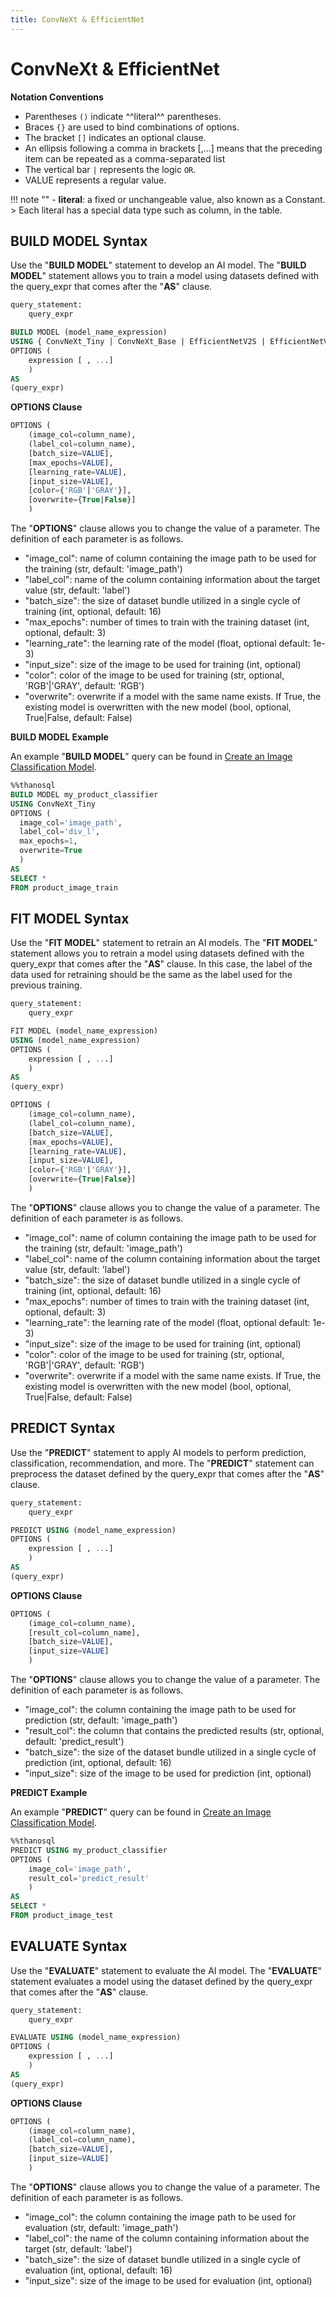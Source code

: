 ```yaml
---
title: ConvNeXt & EfficientNet
---
```


# __ConvNeXt & EfficientNet__

__Notation Conventions__

- Parentheses `()` indicate ^^literal^^ parentheses.
- Braces `{}` are used to bind combinations of options.
- The bracket `[]` indicates an optional clause.
- An ellipsis following a comma in brackets [,...] means that the preceding item can be repeated as a comma-separated list
- The vertical bar `|` represents the logic `OR`.
- VALUE represents a regular value.


!!! note ""
    - __literal__: a fixed or unchangeable value, also known as a Constant.
    > Each literal has a special data type such as column, in the table.

## __BUILD MODEL Syntax__

Use the "__BUILD MODEL__" statement to develop an AI model. The "__BUILD MODEL__" statement allows you to train a model using datasets defined with the query_expr that comes after the "__AS__" clause.

```sql
query_statement:
    query_expr

BUILD MODEL (model_name_expression)
USING { ConvNeXt_Tiny | ConvNeXt_Base | EfficientNetV2S | EfficientNetV2M }
OPTIONS (
    expression [ , ...]
    )
AS
(query_expr)
```

__OPTIONS Clause__

```sql
OPTIONS (
    (image_col=column_name),
    (label_col=column_name),
    [batch_size=VALUE],
    [max_epochs=VALUE],
    [learning_rate=VALUE],
    [input_size=VALUE],
    [color={'RGB'|'GRAY'}],
    [overwrite={True|False}]
    )
```

The "__OPTIONS__" clause allows you to change the value of a parameter. The definition of each parameter is as follows.

- "image_col": name of column containing the image path to be used for the training (str, default: 'image_path')
- "label_col": name of the column containing information about the target value (str, default: 'label')
- "batch_size": the size of dataset bundle utilized in a single cycle of training (int, optional, default: 16)
- "max_epochs": number of times to train with the training dataset (int, optional, default: 3)
- "learning_rate": the learning rate of the model (float, optional default: 1e-3)
- "input_size": size of the image to be used for training (int, optional)
- "color": color of the image to be used for training (str, optional, 'RGB'|'GRAY', default: 'RGB')
- "overwrite": overwrite if a model with the same name exists. If True, the existing model is overwritten with the new model (bool, optional, True|False, default: False)

__BUILD MODEL Example__

An example "__BUILD MODEL__" query can be found in [Create an Image Classification Model](../../../tutorials/thanosql_ml/classification/image_classification/).

```sql
%%thanosql
BUILD MODEL my_product_classifier
USING ConvNeXt_Tiny
OPTIONS (
  image_col='image_path',
  label_col='div_l',
  max_epochs=1,
  overwrite=True
  )
AS
SELECT *
FROM product_image_train
```

## __FIT MODEL Syntax__

Use the "__FIT MODEL__" statement to retrain an AI models. The "__FIT MODEL__" statement allows you to retrain a model using datasets defined with the query_expr that comes after the "__AS__" clause. In this case, the label of the data used for retraining should be the same as the label used for the previous training.

```sql
query_statement:
    query_expr

FIT MODEL (model_name_expression)
USING (model_name_expression)
OPTIONS (
    expression [ , ...]
    )
AS
(query_expr)
```

```sql
OPTIONS (
    (image_col=column_name),
    (label_col=column_name),
    [batch_size=VALUE],
    [max_epochs=VALUE],
    [learning_rate=VALUE],
    [input_size=VALUE],
    [color={'RGB'|'GRAY'}],
    [overwrite={True|False}]
    )
```

The "__OPTIONS__" clause allows you to change the value of a parameter. The definition of each parameter is as follows.

- "image_col": name of column containing the image path to be used for the training (str, default: 'image_path')
- "label_col": name of the column containing information about the target value (str, default: 'label')
- "batch_size": the size of dataset bundle utilized in a single cycle of training (int, optional, default: 16)
- "max_epochs": number of times to train with the training dataset (int, optional, default: 3)
- "learning_rate": the learning rate of the model (float, optional default: 1e-3)
- "input_size": size of the image to be used for training (int, optional)
- "color": color of the image to be used for training (str, optional, 'RGB'|'GRAY', default: 'RGB')
- "overwrite": overwrite if a model with the same name exists. If True, the existing model is overwritten with the new model (bool, optional, True|False, default: False)

## __PREDICT Syntax__

Use the "__PREDICT__" statement to apply AI models to perform prediction, classification, recommendation, and more. The "__PREDICT__" statement can preprocess the dataset defined by the query_expr that comes after the "__AS__" clause.

```sql
query_statement:
    query_expr

PREDICT USING (model_name_expression)
OPTIONS (
    expression [ , ...]
    )
AS
(query_expr)
```

__OPTIONS Clause__

```sql
OPTIONS (
    (image_col=column_name),
    [result_col=column_name],
    [batch_size=VALUE],
    [input_size=VALUE]
    )
```

The "__OPTIONS__" clause allows you to change the value of a parameter. The definition of each parameter is as follows.

- "image_col": the column containing the image path to be used for prediction (str, default: 'image_path')
- "result_col": the column that contains the predicted results (str, optional, default: 'predict_result')
- "batch_size": the size of the dataset bundle utilized in a single cycle of prediction (int, optional, default: 16)
- "input_size": size of the image to be used for prediction (int, optional)


__PREDICT Example__

An example "__PREDICT__" query can be found in [Create an Image Classification Model](../../../tutorials/thanosql_ml/classification/image_classification/).

```sql
%%thanosql
PREDICT USING my_product_classifier
OPTIONS (
    image_col='image_path',
    result_col='predict_result'
    )
AS
SELECT *
FROM product_image_test
```



## __EVALUATE Syntax__

Use the "__EVALUATE__" statement to evaluate the AI model. The "__EVALUATE__" statement evaluates a model using the dataset defined by the query_expr that comes after the "__AS__" clause.

```sql
query_statement:
    query_expr

EVALUATE USING (model_name_expression)
OPTIONS (
    expression [ , ...]
    )
AS
(query_expr)
```

__OPTIONS Clause__

```sql
OPTIONS (
    (image_col=column_name),
    (label_col=column_name),
    [batch_size=VALUE],
    [input_size=VALUE]
    )
```

The "__OPTIONS__" clause allows you to change the value of a parameter. The definition of each parameter is as follows.

- "image_col": the column containing the image path to be used for evaluation (str, default: 'image_path')
- "label_col": the name of the column containing information about the target (str, default: 'label')
- "batch_size": the size of dataset bundle utilized in a single cycle of evaluation (int, optional, default: 16)
- "input_size": size of the image to be used for evaluation (int, optional)